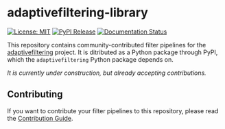 # adaptivefiltering-library

[![License: MIT](https://img.shields.io/badge/License-MIT-yellow.svg)](https://opensource.org/licenses/MIT)
[![PyPI Release](https://img.shields.io/pypi/v/py4dgeo.svg)](https://pypi.org/project/py4dgeo)
[![Documentation Status](https://readthedocs.org/projects/adaptivefiltering/badge/)](https://adaptivefiltering.readthedocs.io/en/latest/libraries.html)

This repository contains community-contributed filter pipelines for the [adaptivefiltering](https://github.com/ssciwr/adaptivefiltering) project.
It is ditributed as a Python package through PyPI, which the `adaptivefiltering` Python package depends on.

*It is currently under construction, but already accepting contributions.*

## Contributing

If you want to contribute your filter pipelines to this repository, please read the [Contribution Guide](CONTRIBUTING.md).
